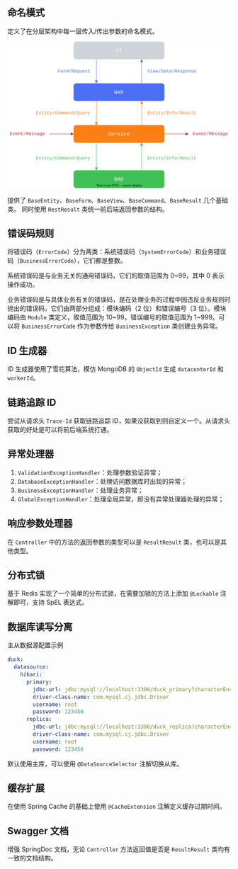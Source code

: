 ## 命名模式

定义了在分层架构中每一层传入/传出参数的命名模式。

![](docs/hierarchical-domain-model-specification.drawio.svg)

提供了 `BaseEntity`、`BaseForm`、`BaseView`、`BaseCommand`、`BaseResult` 几个基础类。 同时使用 `RestResult` 类统一前后端返回参数的结构。

## 错误码规则

将错误码（`ErrorCode`）分为两类：系统错误码（`SystemErrorCode`）和业务错误码（`BusinessErrorCode`），它们都是整数。

系统错误码是与业务无关的通用错误码，它们的取值范围为 0~99，其中 0 表示操作成功。

业务错误码是与具体业务有关的错误码，是在处理业务的过程中因违反业务规则时抛出的错误码，它们由两部分组成：模块编码（2 位）和错误编号（3 位）。模块编码由 `Module` 类定义，取值范围为 10~99。错误编号的取值范围为 1~999。可以将 `BusinessErrorCode` 作为参数传给 `BusinessException` 类创建业务异常。

## ID 生成器

ID 生成器使用了雪花算法，模仿 MongoDB 的 `ObjectId` 生成 `datacenterId` 和 `workerId`。

## 链路追踪 ID

尝试从请求头 `Trace-Id` 获取链路追踪 ID，如果没获取到则自定义一个。从请求头获取的好处是可以将前后端系统打通。

## 异常处理器

1. `ValidationExceptionHandler`：处理参数验证异常；
2. `DatabaseExceptionHandler`：处理访问数据库时出现的异常；
3. `BusinessExceptionHandler`：处理业务异常；
4. `GlobalExceptionHandler`：处理全局异常，即没有异常处理器处理的异常；

## 响应参数处理器

在 `Controller` 中的方法的返回参数的类型可以是 `ResultResult` 类，也可以是其他类型。

## 分布式锁

基于 Redis 实现了一个简单的分布式锁，在需要加锁的方法上添加 `@Lockable` 注解即可，支持 SpEL 表达式。

## 数据库读写分离

主从数据源配置示例

```yaml
duck:
  datasource:
    hikari:
      primary:
        jdbc-url: jdbc:mysql://localhost:3306/duck_primary?characterEncoding=UTF-8&serverTimezone=GMT%2B8
        driver-class-name: com.mysql.cj.jdbc.Driver
        username: root
        password: 123456
      replica:
        jdbc-url: jdbc:mysql://localhost:3306/duck_replica?characterEncoding=UTF-8&serverTimezone=GMT%2B8
        driver-class-name: com.mysql.cj.jdbc.Driver
        username: root
        password: 123456
```

默认使用主库，可以使用 `@DataSourceSelector` 注解切换从库。

## 缓存扩展

在使用 Spring Cache 的基础上使用 `@CacheExtension` 注解定义缓存过期时间。

## Swagger 文档

增强 SpringDoc 文档，无论 `Controller` 方法返回值是否是 `ResultResult` 类均有一致的文档结构。

